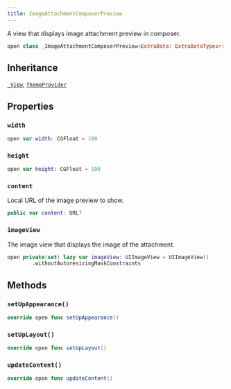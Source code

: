 ```yaml
---
title: ImageAttachmentComposerPreview
---
```


A view that displays image attachment preview in composer.

``` swift
open class _ImageAttachmentComposerPreview<ExtraData: ExtraDataTypes>: _View, ThemeProvider 
```

## Inheritance

[`_View`](../../../_view), [`ThemeProvider`](../../../../utils/theme-provider)

## Properties

### `width`

``` swift
open var width: CGFloat = 100
```

### `height`

``` swift
open var height: CGFloat = 100
```

### `content`

Local URL of the image preview to show.

``` swift
public var content: URL? 
```

### `imageView`

The image view that displays the image of the attachment.

``` swift
open private(set) lazy var imageView: UIImageView = UIImageView()
        .withoutAutoresizingMaskConstraints
```

## Methods

### `setUpAppearance()`

``` swift
override open func setUpAppearance() 
```

### `setUpLayout()`

``` swift
override open func setUpLayout() 
```

### `updateContent()`

``` swift
override open func updateContent() 
```
